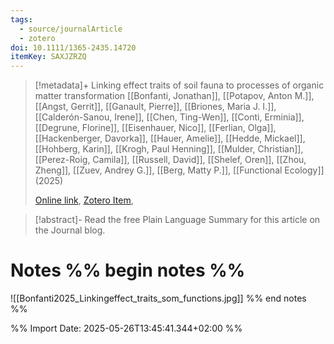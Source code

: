 ```yaml
---
tags:
  - source/journalArticle
  - zotero
doi: 10.1111/1365-2435.14720
itemKey: SAXJZRZQ
---
```

>[!metadata]+
> Linking effect traits of soil fauna to processes of organic matter transformation
> [[Bonfanti, Jonathan]], [[Potapov, Anton M.]], [[Angst, Gerrit]], [[Ganault, Pierre]], [[Briones, Maria J. I.]], [[Calderón-Sanou, Irene]], [[Chen, Ting-Wen]], [[Conti, Erminia]], [[Degrune, Florine]], [[Eisenhauer, Nico]], [[Ferlian, Olga]], [[Hackenberger, Davorka]], [[Hauer, Amelie]], [[Hedde, Mickael]], [[Hohberg, Karin]], [[Krogh, Paul Henning]], [[Mulder, Christian]], [[Perez-Roig, Camila]], [[Russell, David]], [[Shelef, Oren]], [[Zhou, Zheng]], [[Zuev, Andrey G.]], [[Berg, Matty P.]], 
> [[Functional Ecology]] (2025)
> 
> [Online link](https://besjournals.onlinelibrary.wiley.com/doi/10.1111/1365-2435.14720), [Zotero Item](zotero://select/library/items/SAXJZRZQ), 

>[!abstract]-
>Read the free Plain Language Summary for this article on the Journal blog.

# Notes %% begin notes %%
![[Bonfanti2025_Linkingeffect_traits_som_functions.jpg]]
%% end notes %%




%% Import Date: 2025-05-26T13:45:41.344+02:00 %%
